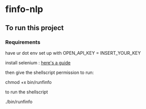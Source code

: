 # finfo-nlp

## To run this project

### Requirements 
have ur  dot env set up with OPEN_API_KEY = INSERT_YOUR_KEY


install selenium : [here's a guide](https://towardsdatascience.com/how-to-use-selenium-to-web-scrape-with-example-80f9b23a843a)
  
then give the shellscript permission to run:
  
chmod +x bin/runfinfo

to run the shellscript 
  
./bin/runfinfo
  

  
